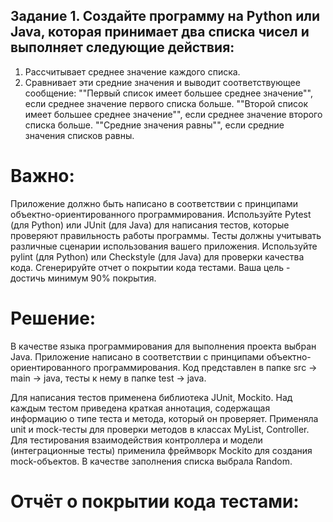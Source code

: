 ## Задание 1. Создайте программу на Python или Java, которая принимает два списка чисел и выполняет следующие действия:
1. Рассчитывает среднее значение каждого списка.
2. Сравнивает эти средние значения и выводит соответствующее сообщение:
""Первый список имеет большее среднее значение"", если среднее значение первого списка больше.
""Второй список имеет большее среднее значение"", если среднее значение второго списка больше.
""Средние значения равны"", если средние значения списков равны.

# Важно:
Приложение должно быть написано в соответствии с принципами объектно-ориентированного программирования.
Используйте Pytest (для Python) или JUnit (для Java) для написания тестов, которые проверяют правильность работы программы. Тесты должны учитывать различные сценарии использования вашего приложения.
Используйте pylint (для Python) или Checkstyle (для Java) для проверки качества кода.
Сгенерируйте отчет о покрытии кода тестами. Ваша цель - достичь минимум 90% покрытия.

# Решение:
В качестве языка программирования для выполнения проекта выбран Java. Приложение написано в соответствии с принципами объектно-ориентированного программирования. Код представлен в папке src -> main -> java, тесты к нему в папке test -> java.

Для написания тестов применена библиотека JUnit, Mockito. Над каждым тестом приведена краткая аннотация, содержащая информацию о типе теста и метода, который он проверяет. Применяла unit и mock-тесты для проверки методов в классах MyList, Controller. Для тестирования взаимодействия контроллера и модели (интеграционные тесты) применила фреймворк Mockito для создания mock-объектов. В качестве заполнения списка выбрала Random.

# Отчёт о покрытии кода тестами:

